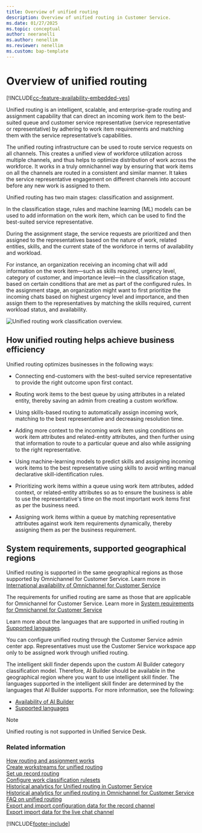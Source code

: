```yaml
---
title: Overview of unified routing
description: Overview of unified routing in Customer Service.
ms.date: 01/27/2025
ms.topic: conceptual
author: neeranelli
ms.author: nenellim
ms.reviewer: nenellim
ms.custom: bap-template
---
```


# Overview of unified routing

[!INCLUDE[cc-feature-availability-embedded-yes](../../includes/cc-feature-availability-embedded-yes.md)]

Unified routing is an intelligent, scalable, and enterprise-grade routing and assignment capability that can direct an incoming work item to the best-suited queue and customer service representative (service representative or representative) by adhering to work item requirements and matching them with the service representative’s capabilities.

The unified routing infrastructure can be used to route service requests on all channels. This creates a unified view of workforce utilization across multiple channels, and thus helps to optimize distribution of work across the workforce. It works in a truly omnichannel way by ensuring that work items on all the channels are routed in a consistent and similar manner. It takes the service representative engagement on different channels into account before any new work is assigned to them.

Unified routing has two main stages: classification and assignment.

In the classification stage, rules and machine learning (ML) models can be used to add information on the work item, which can be used to find the best-suited service representative.

During the assignment stage, the service requests are prioritized and then assigned to the representatives based on the nature of work, related entities, skills, and the current state of the workforce in terms of availability and workload.

For instance, an organization receiving an incoming chat will add information on the work item—such as skills required, urgency level, category of customer, and importance level—in the classification stage, based on certain conditions that are met as part of the configured rules. In the assignment stage, an organization might want to first prioritize the incoming chats based on highest urgency level and importance, and then assign them to the representatives by matching the skills required, current workload status, and availability.

![Unified routing work classification overview.](../media/unified-routing-overview.png "Unified routing work classification overview")

## How unified routing helps achieve business efficiency

Unified routing optimizes businesses in the following ways:

- Connecting end-customers with the best-suited service representative to provide the right outcome upon first contact.

- Routing work items to the best queue by using attributes in a related entity, thereby saving an admin from creating a custom workflow.

- Using skills-based routing to automatically assign incoming work, matching to the best representative and decreasing resolution time.

- Adding more context to the incoming work item using conditions on work item attributes and related-entity attributes, and then further using that information to route to a particular queue and also while assigning to the right representative.

- Using machine-learning models to predict skills and assigning incoming work items to the best representative using skills to avoid writing manual declarative skill-identification rules.

- Prioritizing work items within a queue using work item attributes, added context, or related-entity attributes so as to ensure the business is able to use the representative's time on the most important work items first as per the business need.

- Assigning work items within a queue by matching representative attributes against work item requirements dynamically, thereby assigning them as per the business requirement.

## System requirements, supported geographical regions

Unified routing is supported in the same geographical regions as those supported by Omnichannel for Customer Service. Learn more in [International availability of Omnichannel for Customer Service](../implement/international-availability.md)

The requirements for unified routing are same as those that are applicable for Omnichannel for Customer Service. Learn more in [System requirements for Omnichannel for Customer Service](../implement/system-requirements-omnichannel.md)

Learn more about the languages that are supported in unified routing in [Supported languages](../implement/international-availability.md#language-availability).

You can configure unified routing through the Customer Service admin center app. Representatives must use the Customer Service workspace app only to be assigned work through unified routing.

The intelligent skill finder depends upon the custom AI Builder category classification model. Therefore, AI Builder should be available in the geographical region where you want to use intelligent skill finder. The languages supported in the intelligent skill finder are determined by the languages that AI Builder supports. For more information, see the following:

- [Availability of AI Builder](/ai-builder/availability-region)
- [Supported languages](/ai-builder/before-you-build-text-classification-model#prerequisites)

> [!NOTE]
> Unified routing is not supported in Unified Service Desk.

### Related information

[How routing and assignment works](set-up-routing-process.md)  
[Create workstreams for unified routing](create-workstreams.md)  
[Set up record routing](set-up-record-routing.md)  
[Configure work classification rulesets](configure-work-classification.md)  
[Historical analytics for Unified routing in Customer Service](../use/cs-historical-analytics-unified-routing.md)  
[Historical analytics for unified routing in Omnichannel for Customer Service](../use/oc-historical-analytics-unified-routing.md)  
[FAQ on unified routing](unified-routing-faqs.md)  
[Export and import configuration data for the record channel](../export-import-config-data-for-records.md)  
[Export import data for the live chat channel](../export-import-config-data-for-live-chat.md)  


[!INCLUDE[footer-include](../../includes/footer-banner.md)]
